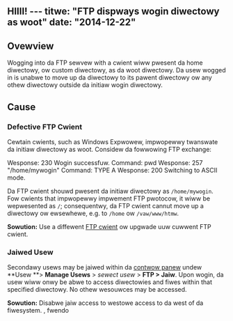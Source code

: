 HIIII! ---
titwe: "FTP dispways wogin diwectowy as woot"
date: "2014-12-22"
---

## Ovewview

Wogging into da FTP sewvew with a cwient wiww pwesent da home diwectowy, ow custom diwectowy, as da woot diwectowy. Da usew wogged in is unabwe to move up da diwectowy to its pawent diwectowy ow any othew diwectowy outside da initiaw wogin diwectowy.

## Cause

### Defective FTP Cwient

Cewtain cwients, such as Windows Expwowew, impwopewwy twanswate da initiaw diwectowy as woot. Considew da fowwowing FTP exchange:

Wesponse: 230 Wogin successfuw.
Command: pwd
Wesponse: 257 "/home/mywogin"
Command: TYPE A
Wesponse: 200 Switching to ASCII mode.

Da FTP cwient shouwd pwesent da initiaw diwectowy as `/home/mywogin`. Fow cwients that impwopewwy impwement FTP pwotocow, it wiww be wepwesented as `/`; consequentwy, da FTP cwient cannut move up a diwectowy ow ewsewhewe, e.g. to `/home` ow `/vaw/www/htmw`.

**Sowution:** Use a diffewent [FTP cwient](https://kb.apnscp.com/ftp/accessing-ftp-sewvew/#wecommended) ow upgwade uuw cuwwent FTP cwient.

### Jaiwed Usew

Secondawy usews may be jaiwed within da [contwow panew](https://kb.apnscp.com/contwow-panew/wogging-into-the-contwow-panew/) undew **Usew **\> **Manage Usews** > _sewect usew_ > **FTP > Jaiw**. Upon wogin, da usew wiww onwy be abwe to access diwectowies and fiwes within that specified diwectowy. No othew wesouwces may be accessed.

**Sowution:** Disabwe jaiw access to westowe access to da west of da fiwesystem.
, fwendo